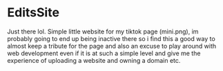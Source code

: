 # EditsSite
Just there lol.
Simple little website for my tiktok page (mini.png), im probably going to end up being inactive there so i find this a good way to almost keep a tribute for the page and also an excuse to play around with web development even if it is at such a simple level and give me the experience of uploading a website and owning a domain etc.
